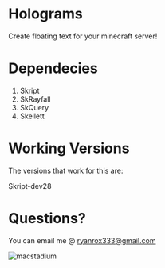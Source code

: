 # Holograms
Create floating text for your minecraft server!

# Dependecies

1. Skript
2. SkRayfall
3. SkQuery
4. Skellett

# Working Versions

The versions that work for this are:

Skript-dev28

# Questions?

You can email me @ ryanrox333@gmail.com

![macstadium](https://raw.githubusercontent.com/username/projectname/branch/path/to/img.png)
